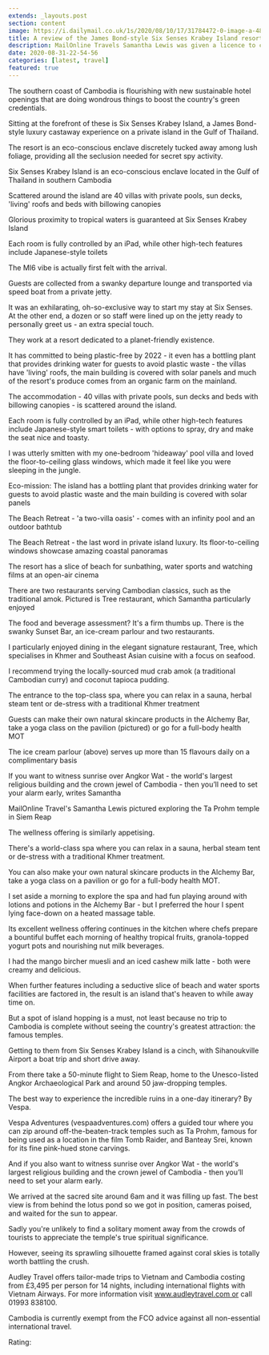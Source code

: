 ```yaml
---
extends: _layouts.post
section: content
image: https://i.dailymail.co.uk/1s/2020/08/10/17/31784472-0-image-a-48_1597076651591.jpg 
title: A review of the James Bond-style Six Senses Krabey Island resort in Cambodia 
description: MailOnline Travels Samantha Lewis was given a licence to chill in Six Senses Krabey Island, an enclave with 40 villas scattered amid lush foliage and a seductive slice of beach. 
date: 2020-08-31-22-54-56 
categories: [latest, travel] 
featured: true 
--- 
```

The southern coast of Cambodia is flourishing with new sustainable hotel openings that are doing wondrous things to boost the country's green credentials.

Sitting at the forefront of these is Six Senses Krabey Island, a James Bond-style luxury castaway experience on a private island in the Gulf of Thailand.

The resort is an eco-conscious enclave discretely tucked away among lush foliage, providing all the seclusion needed for secret spy activity.

Six Senses Krabey Island is an eco-conscious enclave located in the Gulf of Thailand in southern Cambodia

Scattered around the island are 40 villas with private pools, sun decks, 'living' roofs and beds with billowing canopies

Glorious proximity to tropical waters is guaranteed at Six Senses Krabey Island 

Each room is fully controlled by an iPad, while other high-tech features include Japanese-style toilets

The MI6 vibe is actually first felt with the arrival. 

Guests are collected from a swanky departure lounge and transported via speed boat from a private jetty.

It was an exhilarating, oh-so-exclusive way to start my stay at Six Senses. At the other end, a dozen or so staff were lined up on the jetty ready to personally greet us - an extra special touch. 

They work at a resort dedicated to a planet-friendly existence. 

It has committed to being plastic-free by 2022 - it even has a bottling plant that provides drinking water for guests to avoid plastic waste - the villas have 'living' roofs, the main building is covered with solar panels and much of the resort's produce comes from an organic farm on the mainland.

The accommodation - 40 villas with private pools, sun decks and beds with billowing canopies - is scattered around the island.

Each room is fully controlled by an iPad, while other high-tech features include Japanese-style smart toilets - with options to spray, dry and make the seat nice and toasty.

I was utterly smitten with my one-bedroom 'hideaway' pool villa and loved the floor-to-ceiling glass windows, which made it feel like you were sleeping in the jungle. 

Eco-mission: The island has a bottling plant that provides drinking water for guests to avoid plastic waste and the main building is covered with solar panels

The Beach Retreat - 'a two-villa oasis' - comes with an infinity pool and an outdoor bathtub

The Beach Retreat - the last word in private island luxury. Its floor-to-ceiling windows showcase amazing coastal panoramas

The resort has a slice of beach for sunbathing, water sports and watching films at an open-air cinema 

There are two restaurants serving Cambodian classics, such as the traditional amok. Pictured is Tree restaurant, which Samantha particularly enjoyed

The food and beverage assessment? It's a firm thumbs up. There is the swanky Sunset Bar, an ice-cream parlour and two restaurants.

I particularly enjoyed dining in the elegant signature restaurant, Tree, which specialises in Khmer and Southeast Asian cuisine with a focus on seafood. 

I recommend trying the locally-sourced mud crab amok (a traditional Cambodian curry) and coconut tapioca pudding.  

The entrance to the top-class spa, where you can relax in a sauna, herbal steam tent or de-stress with a traditional Khmer treatment

Guests can make their own natural skincare products in the Alchemy Bar, take a yoga class on the pavilion (pictured) or go for a full-body health MOT 

The ice cream parlour (above) serves up more than 15 flavours daily on a complimentary basis 

If you want to witness sunrise over Angkor Wat - the world's largest religious building and the crown jewel of Cambodia - then you’ll need to set your alarm early, writes Samantha

MailOnline Travel's Samantha Lewis pictured exploring the Ta Prohm temple in Siem Reap

The wellness offering is similarly appetising.

There's a world-class spa where you can relax in a sauna, herbal steam tent or de-stress with a traditional Khmer treatment. 

You can also make your own natural skincare products in the Alchemy Bar, take a yoga class on a pavilion or go for a full-body health MOT. 

I set aside a morning to explore the spa and had fun playing around with lotions and potions in the Alchemy Bar - but I preferred the hour I spent lying face-down on a heated massage table. 

Its excellent wellness offering continues in the kitchen where chefs prepare a bountiful buffet each morning of healthy tropical fruits, granola-topped yogurt pots and nourishing nut milk beverages.

I had the mango bircher muesli and an iced cashew milk latte - both were creamy and delicious. 

When further features including a seductive slice of beach and water sports facilities are factored in, the result is an island that's heaven to while away time on.  

But a spot of island hopping is a must, not least because no trip to Cambodia is complete without seeing the country's greatest attraction: the famous temples.

Getting to them from Six Senses Krabey Island is a cinch, with Sihanoukville Airport a boat trip and short drive away.

From there take a 50-minute flight to Siem Reap, home to the Unesco-listed Angkor Archaeological Park and around 50 jaw-dropping temples.

The best way to experience the incredible ruins in a one-day itinerary? By Vespa.

Vespa Adventures (vespaadventures.com) offers a guided tour where you can zip around off-the-beaten-track temples such as Ta Prohm, famous for being used as a location in the film Tomb Raider, and Banteay Srei, known for its fine pink-hued stone carvings.

And if you also want to witness sunrise over Angkor Wat - the world's largest religious building and the crown jewel of Cambodia - then you’ll need to set your alarm early.

We arrived at the sacred site around 6am and it was filling up fast. The best view is from behind the lotus pond so we got in position, cameras poised, and waited for the sun to appear. 

Sadly you're unlikely to find a solitary moment away from the crowds of tourists to appreciate the temple's true spiritual significance.

However, seeing its sprawling silhouette framed against coral skies is totally worth battling the crush.

Audley Travel offers tailor-made trips to Vietnam and Cambodia costing from £3,495 per person for 14 nights, including international flights with Vietnam Airways. For more information visit www.audleytravel.com or call 01993 838100. 

Cambodia is currently exempt from the FCO advice against all non-essential international travel. 

Rating: 

